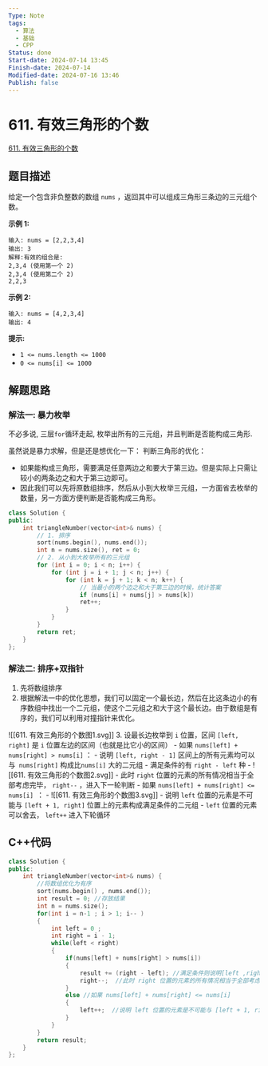 ```yaml
---
Type: Note
tags:
  - 算法
  - 基础
  - CPP
Status: done
Start-date: 2024-07-14 13:45
Finish-date: 2024-07-14
Modified-date: 2024-07-16 13:46
Publish: false
---
```

# 611. 有效三角形的个数
[611. 有效三角形的个数](https://leetcode.cn/problems/valid-triangle-number/)

## 题目描述
给定一个包含非负整数的数组 `nums` ，返回其中可以组成三角形三条边的三元组个数。

**示例 1:**
```
输入: nums = [2,2,3,4]
输出: 3
解释:有效的组合是: 
2,3,4 (使用第一个 2)
2,3,4 (使用第二个 2)
2,2,3
```

**示例 2:**
```
输入: nums = [4,2,3,4]
输出: 4
```

**提示:**
- `1 <= nums.length <= 1000`
- `0 <= nums[i] <= 1000`

## 解题思路
### 解法一: 暴力枚举
不必多说, 三层`for`循环走起, 枚举出所有的三元组，并且判断是否能构成三角形.

虽然说是暴力求解，但是还是想优化一下：
判断三角形的优化：
-  如果能构成三角形，需要满足任意两边之和要大于第三边。但是实际上只需让较小的两条边之和大于第三边即可。
- 因此我们可以先将原数组排序，然后从小到大枚举三元组，一方面省去枚举的数量，另一方面方便判断是否能构成三角形。
```cpp
class Solution {
public:
	int triangleNumber(vector<int>& nums) {
		// 1. 排序
		sort(nums.begin(), nums.end());
		int n = nums.size(), ret = 0;
		// 2. 从小到大枚举所有的三元组
		for (int i = 0; i < n; i++) {
			for (int j = i + 1; j < n; j++) {
				for (int k = j + 1; k < n; k++) {
					// 当最小的两个边之和大于第三边的时候，统计答案
					if (nums[i] + nums[j] > nums[k])
					ret++;
				}
			}
		}
		return ret;
	}
};
```

### 解法二: 排序+双指针
1. 先将数组排序
2. 根据解法一中的优化思想，我们可以固定一个最长边，然后在比这条边小的有序数组中找出一个二元组，使这个二元组之和大于这个最长边。由于数组是有序的，我们可以利用对撞指针来优化。

![[611. 有效三角形的个数图1.svg]]
3. 设最长边枚举到 `i` 位置，区间 `[left, right]` 是 `i` 位置左边的区间（也就是比它小的区间）
	- 如果 `nums[left] + nums[right] > nums[i]` ：
		- 说明 `[left, right - 1]` 区间上的所有元素均可以与` nums[right]` 构成比`nums[i]` 大的二元组
		- 满足条件的有 `right - left` 种
		- ![[611. 有效三角形的个数图2.svg]]
		- 此时 `right` 位置的元素的所有情况相当于全部考虑完毕， `right--` ，进入下一轮判断
	- 如果 `nums[left] + nums[right] <= nums[i] `：
		- ![[611. 有效三角形的个数图3.svg]]
		- 说明 `left` 位置的元素是不可能与 `[left + 1, right]` 位置上的元素构成满足条件的二元组
		- `left` 位置的元素可以舍去， `left++` 进入下轮循环

## C++代码
```cpp
class Solution {
public:
    int triangleNumber(vector<int>& nums) {
        //将数组优化为有序
        sort(nums.begin() , nums.end());
        int result = 0; //存放结果
        int n = nums.size();
        for(int i = n-1 ; i > 1; i-- )
        {
            int left = 0 ;
            int right = i - 1;
            while(left < right)
            {
                if(nums[left] + nums[right] > nums[i]) 
                {
                    result += (right - left); //满足条件则说明[left ,right-1]区间内的所有元素都满足条件, 因为排序
                    right--;  //此时 right 位置的元素的所有情况相当于全部考虑完毕， right-- ，进入下一轮判断
                }
                else //如果 nums[left] + nums[right] <= nums[i]
                {
                    left++;  //说明 left 位置的元素是不可能与 [left + 1, right] 位置上的元素构成满足条件的二元组,left++ 进入下轮循环
                }
            }   
        }
        return result; 
    }
};
```

